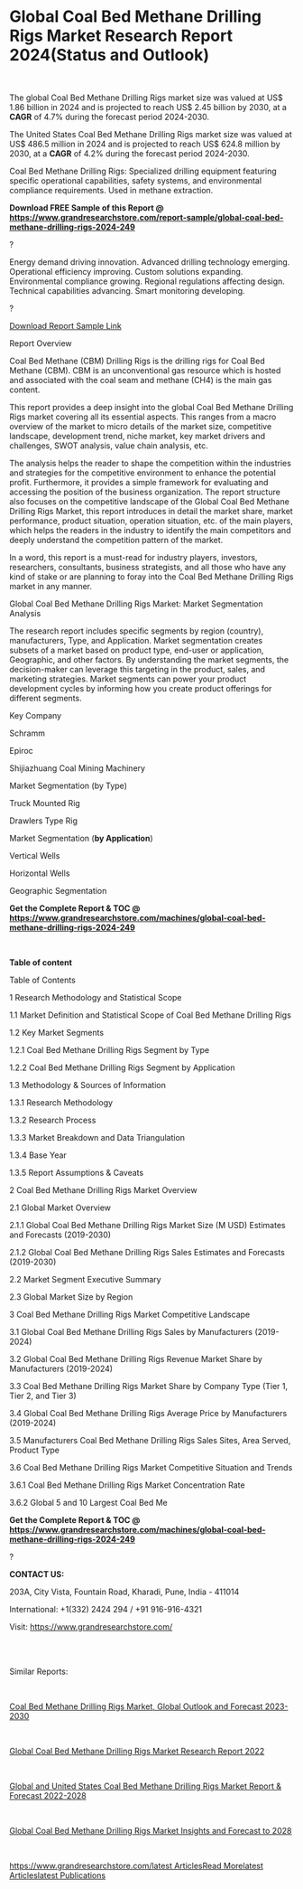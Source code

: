 <h1>Global Coal Bed Methane Drilling Rigs Market Research Report 2024(Status and Outlook)</h1><br/><p>The global Coal Bed Methane Drilling Rigs market size was valued at US$ 1.86 billion in 2024 and is projected to reach US$ 2.45 billion by 2030, at a <strong>CAGR</strong> of 4.7% during the forecast period 2024-2030.</p>
 
 
 
 <p>The United States Coal Bed Methane Drilling Rigs market size was valued at US$ 486.5 million in 2024 and is projected to reach US$ 624.8 million by 2030, at a <strong>CAGR</strong> of 4.2% during the forecast period 2024-2030.</p>
 
 
 
 <p>Coal Bed Methane Drilling Rigs: Specialized drilling equipment featuring specific operational capabilities, safety systems, and environmental compliance requirements. Used in methane extraction.</p>
 
 
 
 <div><b>Download FREE Sample of this Report @ <a href="https://www.grandresearchstore.com/report-sample/global-coal-bed-methane-drilling-rigs-2024-249">https://www.grandresearchstore.com/report-sample/global-coal-bed-methane-drilling-rigs-2024-249</a></b></div>
 
 
 
 <p>? </p>
 
 
 
 <p>Energy demand driving innovation. Advanced drilling technology emerging. Operational efficiency improving. Custom solutions expanding. Environmental compliance growing. Regional regulations affecting design. Technical capabilities advancing. Smart monitoring developing.</p>
 
 
 
 <p>? </p>
 
 
 
 <p><a href="https://www.grandresearchstore.com/mr-admin/report-sample/global-coal-bed-methane-drilling-rigs-2024-249">Download Report Sample Link</a></p>
 
 
 
 <p>Report Overview</p>
 
 
 
 <p>Coal Bed Methane (CBM) Drilling Rigs is the drilling rigs for Coal Bed Methane (CBM). CBM is an unconventional gas resource which is hosted and associated with the coal seam and methane (CH4) is the main gas content.</p>
 
 
 
 <p>This report provides a deep insight into the global Coal Bed Methane Drilling Rigs market covering all its essential aspects. This ranges from a macro overview of the market to micro details of the market size, competitive landscape, development trend, niche market, key market drivers and challenges, SWOT analysis, value chain analysis, etc.</p>
 
 
 
 <p>The analysis helps the reader to shape the competition within the industries and strategies for the competitive environment to enhance the potential profit. Furthermore, it provides a simple framework for evaluating and accessing the position of the business organization. The report structure also focuses on the competitive landscape of the Global Coal Bed Methane Drilling Rigs Market, this report introduces in detail the market share, market performance, product situation, operation situation, etc. of the main players, which helps the readers in the industry to identify the main competitors and deeply understand the competition pattern of the market.</p>
 
 
 
 <p>In a word, this report is a must-read for industry players, investors, researchers, consultants, business strategists, and all those who have any kind of stake or are planning to foray into the Coal Bed Methane Drilling Rigs market in any manner.</p>
 
 
 
 <p>Global Coal Bed Methane Drilling Rigs Market: Market Segmentation Analysis</p>
 
 
 
 <p>The research report includes specific segments by region (country), manufacturers, Type, and Application. Market segmentation creates subsets of a market based on product type, end-user or application, Geographic, and other factors. By understanding the market segments, the decision-maker can leverage this targeting in the product, sales, and marketing strategies. Market segments can power your product development cycles by informing how you create product offerings for different segments.</p>
 
 
 
 <p>Key Company</p>
 
 
 
 <p>Schramm</p>
 
 
 
 <p>Epiroc</p>
 
 
 
 <p>Shijiazhuang Coal Mining Machinery</p>
 
 
 
 <p>Market Segmentation (by Type)</p>
 
 
 
 <p>Truck Mounted Rig</p>
 
 
 
 <p>Drawlers Type Rig</p>
 
 
 
 <p>Market Segmentation (<strong>by Application</strong>)</p>
 
 
 
 <p>Vertical Wells</p>
 
 
 
 <p>Horizontal Wells</p>
 
 
 
 <p>Geographic Segmentation</p>
 
 
 
 <div><b>Get the Complete Report & TOC @ <a href="https://www.grandresearchstore.com/machines/global-coal-bed-methane-drilling-rigs-2024-249">https://www.grandresearchstore.com/machines/global-coal-bed-methane-drilling-rigs-2024-249</a></b></div>
 
 
 
 <p><br />
 
 <b>Table of content</b></p>
 
 
 
 <p>Table of Contents<br />
 
 1 Research Methodology and Statistical Scope<br />
 
 1.1 Market Definition and Statistical Scope of Coal Bed Methane Drilling Rigs<br />
 
 1.2 Key Market Segments<br />
 
 1.2.1 Coal Bed Methane Drilling Rigs Segment by Type<br />
 
 1.2.2 Coal Bed Methane Drilling Rigs Segment by Application<br />
 
 1.3 Methodology & Sources of Information<br />
 
 1.3.1 Research Methodology<br />
 
 1.3.2 Research Process<br />
 
 1.3.3 Market Breakdown and Data Triangulation<br />
 
 1.3.4 Base Year<br />
 
 1.3.5 Report Assumptions & Caveats<br />
 
 2 Coal Bed Methane Drilling Rigs Market Overview<br />
 
 2.1 Global Market Overview<br />
 
 2.1.1 Global Coal Bed Methane Drilling Rigs Market Size (M USD) Estimates and Forecasts (2019-2030)<br />
 
 2.1.2 Global Coal Bed Methane Drilling Rigs Sales Estimates and Forecasts (2019-2030)<br />
 
 2.2 Market Segment Executive Summary<br />
 
 2.3 Global Market Size by Region<br />
 
 3 Coal Bed Methane Drilling Rigs Market Competitive Landscape<br />
 
 3.1 Global Coal Bed Methane Drilling Rigs Sales by Manufacturers (2019-2024)<br />
 
 3.2 Global Coal Bed Methane Drilling Rigs Revenue Market Share by Manufacturers (2019-2024)<br />
 
 3.3 Coal Bed Methane Drilling Rigs Market Share by Company Type (Tier 1, Tier 2, and Tier 3)<br />
 
 3.4 Global Coal Bed Methane Drilling Rigs Average Price by Manufacturers (2019-2024)<br />
 
 3.5 Manufacturers Coal Bed Methane Drilling Rigs Sales Sites, Area Served, Product Type<br />
 
 3.6 Coal Bed Methane Drilling Rigs Market Competitive Situation and Trends<br />
 
 3.6.1 Coal Bed Methane Drilling Rigs Market Concentration Rate<br />
 
 3.6.2 Global 5 and 10 Largest Coal Bed Me</p>
 
 
 
 <div><b>Get the Complete Report & TOC @ <a href="https://www.grandresearchstore.com/machines/global-coal-bed-methane-drilling-rigs-2024-249">https://www.grandresearchstore.com/machines/global-coal-bed-methane-drilling-rigs-2024-249</a></b></div>
 
 
 
 <p>? </p>
 
 
 
 <p><b>CONTACT US:</b><br />
 
 203A, City Vista, Fountain Road, Kharadi, Pune, India - 411014<br />
 
 International: +1(332) 2424 294 / +91 916-916-4321<br />
 
 Visit: <a href="https://www.grandresearchstore.com/">https://www.grandresearchstore.com/</a><br />
 
 <br />
 
 <br />
 
 Similar Reports:<br />
 
 <br />
 
 <a href="https://www.grandresearchstore.com/machines/global-coal-bed-methane-drilling-rigs-forecast-2023-2030-660">Coal Bed Methane Drilling Rigs Market, Global Outlook and Forecast 2023-2030</a><br />
 
 <br />
 
 <a href="https://www.grandresearchstore.com/machines/global-coal-bed-methane-drilling-rigs-2022-991">Global Coal Bed Methane Drilling Rigs Market Research Report 2022</a><br />
 
 <br />
 
 <a href="https://www.grandresearchstore.com/machines/global-united-states-coal-bed-methane-drilling-rigs-2022-2028-856">Global and United States Coal Bed Methane Drilling Rigs Market Report & Forecast 2022-2028</a><br />
 
 <br />
 
 <a href="https://www.grandresearchstore.com/machines/global-coal-bed-methane-drilling-rigs-2028-442">Global Coal Bed Methane Drilling Rigs Market Insights and Forecast to 2028</a><br />
 
 <br />
 
 <a href="https://gyeongbokgung.com">https://www.grandresearchstore.com/</a><a href="https://hallyeomaritime.com">latest Articles</a><a href="https://jingwansa.com">Read More</a><a href="https://nguoiviet.jp/">latest Articles</a><a href="https://www.intelmarketresearch.com/">latest Publications</a></p>